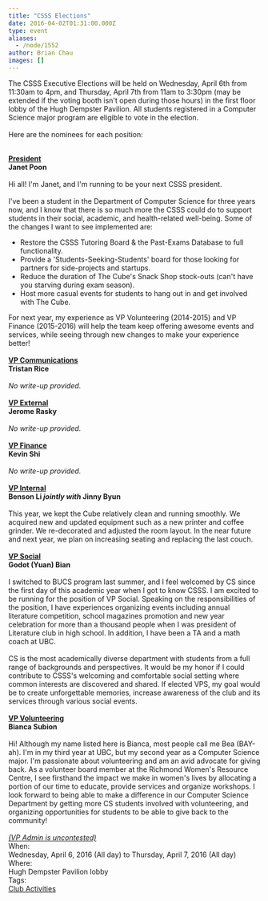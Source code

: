 ```yaml
---
title: "CSSS Elections"
date: 2016-04-02T01:31:00.000Z
type: event
aliases:
  - /node/1552
author: Brian Chau
images: []
---
```


<div class="field field-name-body field-type-text-with-summary field-label-hidden"><div class="field-items"><div class="field-item even">The CSSS Executive Elections will be held on Wednesday, April 6th from 11:30am to 4pm, and Thursday, April 7th from 11am to 3:30pm (may be extended if the voting booth isn&apos;t open during those hours) in the first floor lobby of the Hugh Dempster Pavilion. All students registered in a Computer Science major program are eligible to vote in the election.<br><br>
Here are the nominees for each position:<br><br>

<b><u>President</u></b><br>
<b>Janet Poon</b><br><br>
Hi all! I&apos;m Janet, and I&apos;m running to be your next CSSS president.<br><br>
I&apos;ve been a student in the Department of Computer Science for three years now, and I know that there is so much more the CSSS could do to support students in their social, academic, and health-related well-being. Some of the changes I want to see implemented are:<br>
<ul>
<li>
Restore the CSSS Tutoring Board &amp; the Past-Exams Database to full functionality.
</li>
<li>
Provide a &apos;Students-Seeking-Students&apos; board for those looking for partners for side-projects and startups.
</li>
<li>
Reduce the duration of The Cube&apos;s Snack Shop stock-outs (can&apos;t have you starving during exam season).
</li>
<li>
Host more casual events for students to hang out in and get involved with The Cube.
</li>
</ul>
For next year, my experience as VP Volunteering (2014-2015) and VP Finance (2015-2016) will help the team keep offering awesome events and services, while seeing through new changes to make your experience better!
<br><br>
<b><u>VP Communications</u></b><br>
<b>Tristan Rice</b><br><br>
<i>No write-up provided.</i>
<br><br>
<b><u>VP External</u></b><br>
<b>Jerome Rasky</b><br><br>
<i>No write-up provided.</i>
<br><br>
<b><u>VP Finance</u></b><br>
<b>Kevin Shi</b><br><br>
<i>No write-up provided.</i>
<br><br>
<b><u>VP Internal</u></b><br>
<b>Benson Li <i>jointly with</i> Jinny Byun</b><br><br>
This year, we kept the Cube relatively clean and running smoothly. We acquired new and updated equipment such as a new printer and coffee grinder. We re-decorated and adjusted the room layout. In the near future and next year, we plan on increasing seating and replacing the last couch.
<br><br>
<b><u>VP Social</u></b><br>
<b>Godot (Yuan) Bian</b><br><br>
I switched to BUCS program last summer, and I feel welcomed by CS since the first day of this academic year when I got to know CSSS.  I am excited to be running for the position of VP Social. Speaking on the responsibilities of the position, I have experiences organizing events including annual literature competition, school magazines promotion and new year celebration for more than a thousand people when I was president of Literature club in high school. In addition, I have been a TA and a math coach at UBC.<br><br> 
CS is the most academically diverse department with students from a full range of backgrounds and perspectives. It would be my honor if I could contribute to CSSS&apos;s welcoming and comfortable social setting where common interests are discovered and shared. If elected VPS, my goal would be to create unforgettable memories, increase awareness of the club and its services through various social events.
<br><br>
<b><u>VP Volunteering</u></b><br>
<b>Bianca Subion</b><br><br>
Hi! Although my name listed here is Bianca, most people call me Bea (BAY-ah). I&apos;m in my third year at UBC, but my second year as a Computer Science major. I&apos;m passionate about volunteering and am an avid advocate for giving back. As a volunteer board member at the Richmond Women&apos;s Resource Centre, I see firsthand the impact we make in women&apos;s lives by allocating a portion of our time to educate, provide services and organize workshops. I look forward to being able to make a difference in our Computer Science Department by getting more CS students involved with volunteering, and organizing opportunities for students to be able to give back to the community!
<br><br>
<u><i>(VP Admin is uncontested)</i></u></div></div></div><div class="field field-name-field-dates field-type-datetime field-label-above"><div class="field-label">When:&#xA0;</div><div class="field-items"><div class="field-item even"><span class="date-display-range"><span class="date-display-start">Wednesday, April 6, 2016 (All day)</span> to <span class="date-display-end">Thursday, April 7, 2016 (All day)</span></span></div></div></div><div class="field field-name-field-location field-type-text field-label-above"><div class="field-label">Where:&#xA0;</div><div class="field-items"><div class="field-item even">Hugh Dempster Pavilion lobby</div></div></div>    <footer>
    <div class="field field-name-field-tags field-type-taxonomy-term-reference field-label-above"><div class="field-label">Tags:&#xA0;</div><div class="field-items"><div class="field-item even"><a href="/club">Club Activities</a></div></div></div>      </footer>